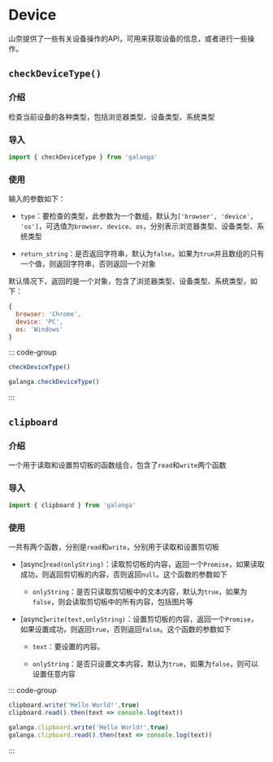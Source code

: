 # Device

山奈提供了一些有关设备操作的API，可用来获取设备的信息，或者进行一些操作。

## `checkDeviceType()`

### 介绍

检查当前设备的各种类型，包括浏览器类型、设备类型、系统类型

### 导入

```js
import { checkDeviceType } from 'galanga'
```

### 使用

输入的参数如下：

- `type`：要检查的类型，此参数为一个数组，默认为`['browser', 'device', 'os']`，可选值为`browser`、`device`、`os`，分别表示浏览器类型、设备类型、系统类型

- `return_string`：是否返回字符串，默认为`false`，如果为`true`并且数组的只有一个值，则返回字符串，否则返回一个对象

默认情况下，返回的是一个对象，包含了浏览器类型、设备类型、系统类型，如下：

```js
{
  browser: 'Chrome',
  device: 'PC',
  os: 'Windows'
}
```

::: code-group

```js [按需引入]
checkDeviceType()
```

```js [全局引入]
galanga.checkDeviceType()
```

:::

## `clipboard`

### 介绍

一个用于读取和设置剪切板的函数组合，包含了`read`和`write`两个函数

### 导入

```js
import { clipboard } from 'galanga'
```

### 使用

一共有两个函数，分别是`read`和`write`，分别用于读取和设置剪切板

- [async]`read(onlyString)`：读取剪切板的内容，返回一个`Promise`，如果读取成功，则返回剪切板的内容，否则返回`null`。这个函数的参数如下
  
  - `onlyString`：是否只读取剪切板中的文本内容，默认为`true`，如果为`false`，则会读取剪切板中的所有内容，包括图片等

- [async]`write(text,onlyString)`：设置剪切板的内容，返回一个`Promise`，如果设置成功，则返回`true`，否则返回`false`。这个函数的参数如下

  - `text`：要设置的内容。

  - `onlyString`：是否只设置文本内容，默认为`true`，如果为`false`，则可以设置任意内容

::: code-group

```js [按需引入]
clipboard.write('Hello World!',true)
clipboard.read().then(text => console.log(text))
```

```js [全局引入]
galanga.clipboard.write('Hello World!',true)
galanga.clipboard.read().then(text => console.log(text))
```

:::